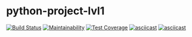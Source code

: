 # python-project-lvl1

[![Build Status](https://travis-ci.com/startitin36/python-project-lvl1.svg?branch=master)](https://travis-ci.com/startitin36/python-project-lvl1)
[![Maintainability](https://api.codeclimate.com/v1/badges/a99a88d28ad37a79dbf6/maintainability)](https://codeclimate.com/github/codeclimate/codeclimate/maintainability)
[![Test Coverage](https://api.codeclimate.com/v1/badges/a99a88d28ad37a79dbf6/test_coverage)](https://codeclimate.com/github/codeclimate/codeclimate/test_coverage)
[![asciicast](https://asciinema.org/a/8OtHwtAuL8Ci3vEdFC1ATRW0n.svg)](https://asciinema.org/a/8OtHwtAuL8Ci3vEdFC1ATRW0n)
[![asciicast](https://asciinema.org/a/dMnNylRvwx33wmYggd4oIFRmg.svg)](https://asciinema.org/a/dMnNylRvwx33wmYggd4oIFRmg)

